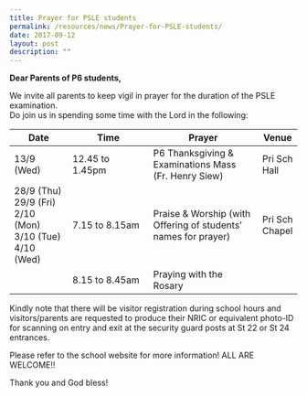 ```yaml
---
title: Prayer for PSLE students
permalink: /resources/news/Prayer-for-PSLE-students/
date: 2017-09-12
layout: post
description: ""
---
```

**Dear Parents of P6 students,**  

We invite all parents to keep vigil in prayer for the duration of the PSLE examination.  
Do join us in spending some time with the Lord in the following:

| Date 	| Time 	| Prayer 	| Venue 	|
|---	|---	|---	|---	|
| 13/9 (Wed) 	| 12.45 to 1.45pm 	| P6 Thanksgiving &<br>Examinations Mass<br>(Fr. Henry Siew) 	| Pri Sch<br>Hall 	|
| 28/9 (Thu)<br>29/9 (Fri)<br>2/10 (Mon)<br>3/10 (Tue)<br>4/10 (Wed) 	| 7.15 to 8.15am 	| Praise & Worship (with<br>Offering of students’<br>names for prayer) 	| Pri Sch<br>Chapel 	|
|  	| 8.15 to 8.45am 	| Praying with the Rosary 	|  	|

Kindly note that there will be visitor registration during school hours and visitors/parents are requested to produce their NRIC or equivalent photo-ID for scanning on entry and exit at the security guard posts at St 22 or St 24 entrances.

Please refer to the school website for more information! ALL ARE WELCOME!!

Thank you and God bless!
